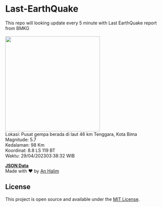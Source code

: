 # Last-EarthQuake
This repo will looking update every 5 minute with Last EarthQuake report from BMKG
<br>
<br>
<img src="https://static.bmkg.go.id/20230429033832.mmi.jpg?131036p69pgags9uvciqjht" width="300"/>
<br>
Lokasi: Pusat gempa berada di laut 46 km Tenggara, Kota Bima <br>
Magnitude: 5.7 <br>
Kedalaman: 98 Km <br>
Koordinat: 8.8 LS 119 BT <br>
Waktu: 29/04/202303:38:32 WIB <br>

<a href="./data/data.json">**JSON Data**</a>
<br>
Made with ❤️ by <a href="https://github.com/an-halim">An Halim</a>
## License

This project is open source and available under the [MIT License](LICENSE).
